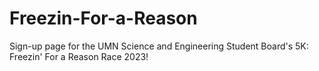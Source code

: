 # Freezin-For-a-Reason
Sign-up page for the UMN Science and Engineering Student Board's 5K: Freezin' For a Reason Race 2023!
